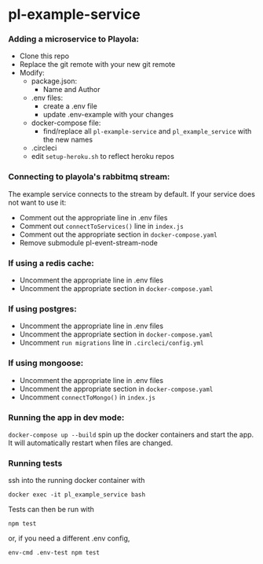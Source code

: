 # pl-example-service

### Adding a microservice to Playola:
* Clone this repo
* Replace the git remote with your new git remote
* Modify:
	* 	package.json:
		*	Name and Author
	*	.env files:
		* create a .env file
		* update .env-example with your changes
	*  docker-compose file:
		* find/replace all `pl-example-service` and `pl_example_service` with the new names
	*  .circleci
	*  edit `setup-heroku.sh` to reflect heroku repos

### Connecting to playola's rabbitmq stream:

The example service connects to the stream by default.  If your service does not want to use it:

* Comment out the appropriate line in .env files
* Comment out `connectToServices()` line in `index.js`
* Comment out the appropriate section in `docker-compose.yaml`
* Remove submodule pl-event-stream-node

### If using a redis cache:
* Uncomment the appropriate line in .env files
* Uncomment the appropriate section in `docker-compose.yaml`

### If using postgres:
* Uncomment the appropriate line in .env files
* Uncomment the appropriate section in `docker-compose.yaml`
* Uncomment `run migrations` line in `.circleci/config.yml`

### If using mongoose:
* Uncomment the appropriate line in .env files
* Uncomment the appropriate section in `docker-compose.yaml`
* Uncomment `connectToMongo()` in `index.js`

### Running the app in dev mode:

`docker-compose up --build` spin up the docker containers and start the app.  It will automatically restart when files are changed.

### Running tests
ssh into the running docker container with

`docker exec -it pl_example_service bash`

Tests can then be run with 

`npm test` 

or, if you need a different .env config, 

`env-cmd .env-test npm test`




